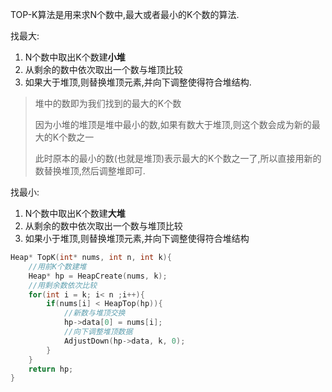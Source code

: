 TOP-K算法是用来求N个数中,最大或者最小的K个数的算法.

找最大:
1. N个数中取出K个数建**小堆**
2. 从剩余的数中依次取出一个数与堆顶比较
3. 如果大于堆顶,则替换堆顶元素,并向下调整使得符合堆结构.

> 堆中的数即为我们找到的最大的K个数
> 
> 因为小堆的堆顶是堆中最小的数,如果有数大于堆顶,则这个数会成为新的最大的K个数之一
>
>此时原本的最小的数(也就是堆顶)表示最大的K个数之一了,所以直接用新的数替换堆顶,然后调整堆即可.


找最小:
1. N个数中取出K个数建**大堆**
2. 从剩余的数中依次取出一个数与堆顶比较
3. 如果小于堆顶,则替换堆顶元素,并向下调整使得符合堆结构

```c
Heap* TopK(int* nums, int n, int k){
	//用前K个数建堆
	Heap* hp = HeapCreate(nums, k);
	//用剩余数依次比较
	for(int i = k; i< n ;i++){
		if(nums[i] < HeapTop(hp)){
			//新数与堆顶交换
			hp->data[0] = nums[i];
			//向下调整堆顶数据
			AdjustDown(hp->data, k, 0); 
		}
	}
	return hp;
}
```
